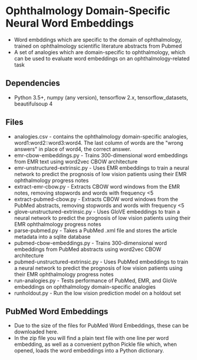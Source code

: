 # Ophthalmology Domain-Specific Neural Word Embeddings

- Word embddings which are specific to the domain of ophthalmology, trained on ophthalmology scientific literature abstracts from Pubmed 
- A set of analogies which are domain-specific to ophthalmology, which can be used to evaluate word embeddings on an ophthalmology-related task

## Dependencies 
- Python 3.5+, numpy (any version), tensorflow 2.x, tensorflow_datasets, beautifulsoup 4

## Files 
- analogies.csv - contains the ophthalmology domain-specific analogies, word1:word2::word3:word4. The last column of words are the "wrong answers" in place of word4, the correct answer. 
- emr-cbow-embeddings.py - Trains 300-dimensional word embeddings from EMR text using word2vec CBOW architecture 
- emr-unstructured-extrinsic.py - Uses EMR embeddings to train a neural network to predict the prognosis of low vision patients using their EMR ophthalmology progress notes
- extract-emr-cbow.py - Extracts CBOW word windows from the EMR notes, removing stopwords and words with frequency <5
- extract-pubmed-cbow.py - Extracts CBOW word windows from the PubMed abstracts, removing stopwords and words with frequency <5
- glove-unstructured-extrinsic.py - Uses GloVE embeddings to train a neural network to predict the prognosis of low vision patients using their EMR ophthalmology progress notes
- parse-pubmed.py - Takes a PubMed .xml file and stores the article metadata into a sqlite database 
- pubmed-cbow-embeddings.py - Trains 300-dimensional word embeddings from PubMed abstracts using word2vec CBOW architecture 
- pubmed-unstructured-extrinsic.py - Uses PubMed embeddings to train a neural network to predict the prognosis of low vision patients using their EMR ophthalmology progress notes
- run-analogies.py - Tests performance of PubMed, EMR, and GloVe embeddings on ophthalmology domain-specific analogies 
- runholdout.py - Run the low vision prediction model on a holdout set 

## PubMed Word Embeddings
- Due to the size of the files for PubMed Word Embeddings, these can be downloaded here. 
- In the zip file you will find a plain text file with one line per word embedding, as well as a convenient python Pickle file which, when opened, loads the word embeddings into a Python dictionary. 
